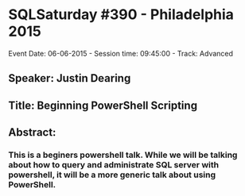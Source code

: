 # SQLSaturday #390 - Philadelphia 2015
Event Date: 06-06-2015 - Session time: 09:45:00 - Track: Advanced
## Speaker: Justin Dearing
## Title: Beginning PowerShell Scripting
## Abstract:
### This is a beginers powershell talk. While we will be talking about how to query and administrate  SQL server with powershell, it will be a more generic talk about using PowerShell.
